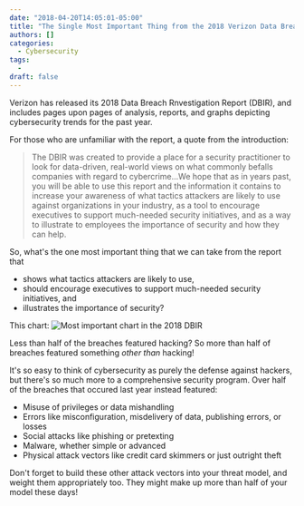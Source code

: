 ```yaml
---
date: "2018-04-20T14:05:01-05:00"
title: "The Single Most Important Thing from the 2018 Verizon Data Breach Report"
authors: []
categories:
  - Cybersecurity
tags:
  - 
draft: false
---
```


Verizon has released its 2018 Data Breach Rnvestigation Report (DBIR), and includes pages upon pages of analysis, reports, and graphs depicting cybersecurity trends for the past year.

For those who are unfamiliar with the report, a quote from the introduction:

>The DBIR was created to provide a place for a security practitioner to look for data-driven, real-world views on what commonly befalls companies with regard to cybercrime...We hope that as in years past, you will be able to use this report and the information it contains to increase your awareness of what tactics attackers are likely to use against organizations in your industry, as a tool to encourage executives to support much-needed security initiatives, and as a way to illustrate to employees the importance of security and how they can help.

So, what's the one most important thing that we can take from the report that 
- shows what tactics attackers are likely to use, 
- should encourage executives to support much-needed security initiatives, and 
- illustrates the importance of security?

This chart:
![Most important chart in the 2018 DBIR](https://i.imgur.com/ax43xVf.png)

Less than half of the breaches featured hacking? So more than half of breaches featured something *other than* hacking!

It's so easy to think of cybersecurity as purely the defense against hackers, but there's so much more to a comprehensive security program. Over half of the breaches that occured last year instead featured:
- Misuse of privileges or data mishandling
- Errors like misconfiguration, misdelivery of data, publishing errors, or losses
- Social attacks like phishing or pretexting
- Malware, whether simple or advanced
- Physical attack vectors like credit card skimmers or just outright theft

Don't forget to build these other attack vectors into your threat model, and weight them appropriately too. They might make up more than half of your model these days!